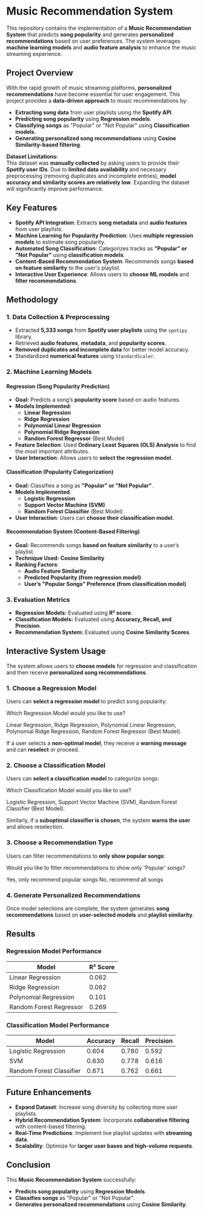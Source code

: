 # Music Recommendation System

This repository contains the implementation of a **Music Recommendation System** that predicts **song popularity** and generates **personalized recommendations** based on user preferences. The system leverages **machine learning models** and **audio feature analysis** to enhance the music streaming experience.

## Project Overview

With the rapid growth of music streaming platforms, **personalized recommendations** have become essential for user engagement. This project provides a **data-driven approach** to music recommendations by:

- **Extracting song data** from user playlists using the **Spotify API**.
- **Predicting song popularity** using **Regression models**.
- **Classifying songs** as "Popular" or "Not Popular" using **Classification models**.
- **Generating personalized song recommendations** using **Cosine Similarity-based filtering**.

**Dataset Limitations:**  
This dataset was **manually collected** by asking users to provide their **Spotify user IDs**. Due to **limited data availability** and necessary preprocessing (removing duplicates and incomplete entries), **model accuracy and similarity scores are relatively low**. Expanding the dataset will significantly improve performance.

## Key Features

- **Spotify API Integration**: Extracts **song metadata** and **audio features** from user playlists.
- **Machine Learning for Popularity Prediction**: Uses **multiple regression models** to estimate song popularity.
- **Automated Song Classification**: Categorizes tracks as **"Popular" or "Not Popular"** using **classification models**.
- **Content-Based Recommendation System**: Recommends songs **based on feature similarity** to the user's playlist.
- **Interactive User Experience**: Allows users to **choose ML models** and **filter recommendations**.

## Methodology

### **1. Data Collection & Preprocessing**
- Extracted **5,333 songs** from **Spotify user playlists** using the `spotipy` library.
- Retrieved **audio features**, **metadata**, and **popularity scores**.
- **Removed duplicates and incomplete data** for better model accuracy.
- Standardized **numerical features** using `StandardScaler`.

### **2. Machine Learning Models**

#### **Regression (Song Popularity Prediction)**
- **Goal:** Predicts a song’s **popularity score** based on audio features.
- **Models Implemented**:
  - **Linear Regression**
  - **Ridge Regression**
  - **Polynomial Linear Regression**
  - **Polynomial Ridge Regression**
  - **Random Forest Regressor** (Best Model)
- **Feature Selection**: Used **Ordinary Least Squares (OLS) Analysis** to find the most important attributes.
- **User Interaction**: Allows users to **select the regression model**.

#### **Classification (Popularity Categorization)**
- **Goal:** Classifies a song as **"Popular" or "Not Popular"**.
- **Models Implemented**:
  - **Logistic Regression**
  - **Support Vector Machine (SVM)**
  - **Random Forest Classifier** (Best Model)
- **User Interaction**: Users can **choose their classification model**.
  
#### **Recommendation System (Content-Based Filtering)**
- **Goal:** Recommends songs **based on feature similarity** to a user’s playlist.
- **Technique Used:** **Cosine Similarity**
- **Ranking Factors**:
  - **Audio Feature Similarity**
  - **Predicted Popularity (from regression model)**
  - **User’s "Popular Songs" Preference (from classification model)**

### **3. Evaluation Metrics**
- **Regression Models:** Evaluated using **R² score**.
- **Classification Models:** Evaluated using **Accuracy, Recall, and Precision**.
- **Recommendation System:** Evaluated using **Cosine Similarity Scores**.

## Interactive System Usage

The system allows users to **choose models** for regression and classification and then receive **personalized song recommendations**.

### **1. Choose a Regression Model**
Users can **select a regression model** to predict song popularity:

Which Regression Model would you like to use?

Linear Regression, 
Ridge Regression, 
Polynomial Linear Regression, 
Polynomial Ridge Regression, 
Random Forest Regressor (Best Model).


If a user selects a **non-optimal model**, they receive a **warning message** and can **reselect** or proceed.

### **2. Choose a Classification Model**
Users can **select a classification model** to categorize songs:

Which Classification Model would you like to use?

Logistic Regression, 
Support Vector Machine (SVM), 
Random Forest Classifier (Best Model).


Similarly, if a **suboptimal classifier is chosen**, the system **warns the user** and allows reselection.

### **3. Choose a Recommendation Type**
Users can filter recommendations to **only show popular songs**:

Would you like to filter recommendations to show only 'Popular' songs?

Yes, only recommend popular songs
No, recommend all songs


### **4. Generate Personalized Recommendations**
Once model selections are complete, the system generates **song recommendations** based on **user-selected models** and **playlist similarity**.

## Results

### **Regression Model Performance**
| Model                  | R² Score |
|------------------------|----------|
| Linear Regression      | 0.062    |
| Ridge Regression       | 0.062    |
| Polynomial Regression  | 0.101    |
| Random Forest Regressor| 0.269    |

### **Classification Model Performance**
| Model                  | Accuracy | Recall | Precision |
|------------------------|----------|--------|-----------|
| Logistic Regression    | 0.604    | 0.780  | 0.592     |
| SVM                    | 0.630    | 0.778  | 0.616     |
| Random Forest Classifier| 0.671   | 0.762  | 0.661     |

## Future Enhancements

- **Expand Dataset**: Increase song diversity by collecting more user playlists.
- **Hybrid Recommendation System**: Incorporate **collaborative filtering** with content-based filtering.
- **Real-Time Predictions**: Implement live playlist updates with **streaming data**.
- **Scalability**: Optimize for **larger user bases and high-volume requests**.

## Conclusion

This **Music Recommendation System** successfully:
- **Predicts song popularity** using **Regression Models**.
- **Classifies songs** as "Popular" or "Not Popular".
- **Generates personalized recommendations** using **Cosine Similarity**.




